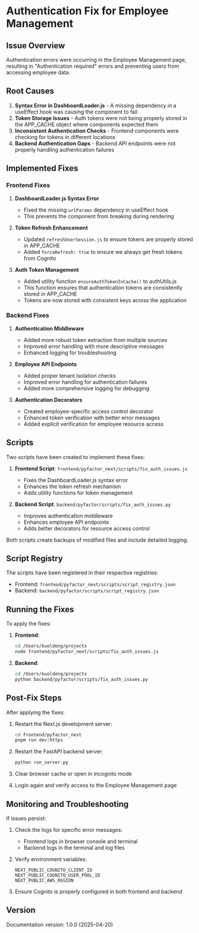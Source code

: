 # Authentication Fix for Employee Management

## Issue Overview
Authentication errors were occurring in the Employee Management page, resulting in "Authentication required" errors and preventing users from accessing employee data.

## Root Causes
1. **Syntax Error in DashboardLoader.js** - A missing dependency in a useEffect hook was causing the component to fail
2. **Token Storage Issues** - Auth tokens were not being properly stored in the APP_CACHE object where components expected them
3. **Inconsistent Authentication Checks** - Frontend components were checking for tokens in different locations
4. **Backend Authentication Gaps** - Backend API endpoints were not properly handling authentication failures

## Implemented Fixes

### Frontend Fixes
1. **DashboardLoader.js Syntax Error**
   - Fixed the missing `urlParams` dependency in useEffect hook
   - This prevents the component from breaking during rendering

2. **Token Refresh Enhancement**
   - Updated `refreshUserSession.js` to ensure tokens are properly stored in APP_CACHE
   - Added `forceRefresh: true` to ensure we always get fresh tokens from Cognito

3. **Auth Token Management**
   - Added utility function `ensureAuthTokenInCache()` to authUtils.js
   - This function ensures that authentication tokens are consistently stored in APP_CACHE
   - Tokens are now stored with consistent keys across the application

### Backend Fixes
1. **Authentication Middleware**
   - Added more robust token extraction from multiple sources
   - Improved error handling with more descriptive messages
   - Enhanced logging for troubleshooting

2. **Employee API Endpoints**
   - Added proper tenant isolation checks
   - Improved error handling for authentication failures
   - Added more comprehensive logging for debugging

3. **Authentication Decorators**
   - Created employee-specific access control decorator
   - Enhanced token verification with better error messages
   - Added explicit verification for employee resource access

## Scripts
Two scripts have been created to implement these fixes:

1. **Frontend Script**: `frontend/pyfactor_next/scripts/fix_auth_issues.js`
   - Fixes the DashboardLoader.js syntax error
   - Enhances the token refresh mechanism
   - Adds utility functions for token management

2. **Backend Script**: `backend/pyfactor/scripts/fix_auth_issues.py`
   - Improves authentication middleware
   - Enhances employee API endpoints
   - Adds better decorators for resource access control

Both scripts create backups of modified files and include detailed logging.

## Script Registry
The scripts have been registered in their respective registries:
- Frontend: `frontend/pyfactor_next/scripts/script_registry.json`
- Backend: `backend/pyfactor/scripts/script_registry.json`

## Running the Fixes
To apply the fixes:

1. **Frontend**:
   ```bash
   cd /Users/kuoldeng/projectx
   node frontend/pyfactor_next/scripts/fix_auth_issues.js
   ```

2. **Backend**:
   ```bash
   cd /Users/kuoldeng/projectx
   python backend/pyfactor/scripts/fix_auth_issues.py
   ```

## Post-Fix Steps
After applying the fixes:

1. Restart the Next.js development server:
   ```bash
   cd frontend/pyfactor_next
   pnpm run dev:https
   ```

2. Restart the FastAPI backend server:
   ```bash
   python run_server.py
   ```

3. Clear browser cache or open in incognito mode
4. Login again and verify access to the Employee Management page

## Monitoring and Troubleshooting
If issues persist:

1. Check the logs for specific error messages:
   - Frontend logs in browser console and terminal
   - Backend logs in the terminal and log files

2. Verify environment variables:
   ```
   NEXT_PUBLIC_COGNITO_CLIENT_ID
   NEXT_PUBLIC_COGNITO_USER_POOL_ID
   NEXT_PUBLIC_AWS_REGION
   ```

3. Ensure Cognito is properly configured in both frontend and backend

## Version
Documentation version: 1.0.0 (2025-04-20) 